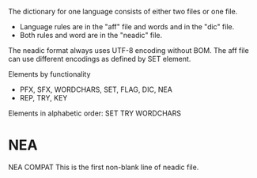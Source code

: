 The dictionary for one language consists of either two files or one file.
* Language rules are in the "aff" file and words and in the "dic" file.
* Both rules and word are in the "neadic" file.

The neadic format always uses UTF-8 encoding without BOM.
The aff file can use different encodings as defined by SET element.

Elements by functionality

* PFX, SFX, WORDCHARS, SET, FLAG, DIC, NEA
* REP, TRY, KEY

Elements in alphabetic order:
SET
TRY
WORDCHARS

# NEA

NEA COMPAT
This is the first non-blank line of neadic file.
